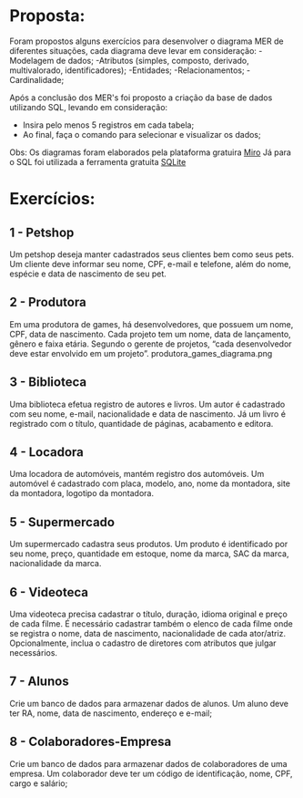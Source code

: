 <h1>Proposta:</h1>
Foram propostos alguns exercícios para desenvolver o diagrama MER de diferentes situações, cada diagrama deve levar em consideração:
-Modelagem de dados;
-Atributos (simples, composto, derivado, multivalorado, identificadores);
-Entidades;
-Relacionamentos;
-Cardinalidade;

Após a conclusão dos MER's foi proposto a criação da base de dados utilizando SQL, levando em consideração:
- Insira pelo menos 5 registros em cada tabela;
- Ao final, faça o comando para selecionar e visualizar os dados;

Obs: Os diagramas foram elaborados pela plataforma gratuira [Miro](https://miro.com/pt/) Já para o SQL foi utilizada a ferramenta gratuita [SQLite](https://sqliteonline.com/)

<h1>Exercícios:</h1>
<h2><b> 1 - Petshop </h2></b>
Um petshop deseja manter cadastrados seus clientes bem como seus pets.
Um cliente deve informar seu nome, CPF, e-mail e telefone, além do nome, espécie e data de nascimento de seu pet.

<h2><b> 2 - Produtora </h2></b>
  
Em uma produtora de games, há desenvolvedores, que possuem um nome, CPF, data de nascimento.
Cada projeto tem um nome, data de lançamento, gênero e faixa etária. Segundo o gerente de projetos, “cada desenvolvedor deve estar envolvido em um projeto”.
produtora_games_diagrama.png

<h2><b> 3 - Biblioteca </h2></b>

Uma biblioteca efetua registro de autores e livros. Um autor é cadastrado com seu nome, e-mail, nacionalidade e data de nascimento. Já um livro é registrado com o título, quantidade de páginas, acabamento e editora.

<h2><b> 4 - Locadora </h2></b>

Uma locadora de automóveis, mantém registro dos automóveis. Um automóvel é cadastrado com placa, modelo, ano, nome da montadora, site da montadora, logotipo da montadora.

<h2><b> 5 - Supermercado </h2></b>
  
Um supermercado cadastra seus produtos. Um produto é identificado por seu nome, preço, quantidade em estoque, nome da marca, SAC da marca, nacionalidade da marca.

<h2><b> 6 - Videoteca </h2></b>

Uma videoteca precisa cadastrar o título, duração, idioma original e preço de cada filme. É necessário cadastrar também o elenco de cada filme onde se registra o nome, data de nascimento, nacionalidade de cada ator/atriz. Opcionalmente, inclua o cadastro de diretores com atributos que julgar necessários.

<h2><b> 7 - Alunos </h2></b> 

Crie um banco de dados para armazenar dados de alunos. Um aluno deve ter RA, nome, data de nascimento, endereço e e-mail;

<h2><b> 8 - Colaboradores-Empresa </h2></b>
  
Crie um banco de dados para armazenar dados de colaboradores de uma empresa. Um colaborador deve ter um código de identificação, nome, CPF, cargo e salário;


